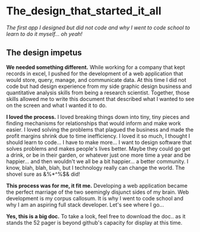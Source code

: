 The_design_that_started_it_all
==============================
*The first app I designed but did not code and why I went to code school to learn to do it myself... oh yeah!*

The design impetus
-----
**We needed something different.** While working for a company that kept records in excel, I pushed for the development of a web application that would store, query, manage, and communicate data.  At this time I did not code but had design experience from my side graphic design business and quantitative analysis skills from being a research scientist.  Together, those skills allowed me to write this document that described what I wanted to see on the screen and what I wanted it to do. 

**I loved the process.**  I loved breaking things down into tiny, tiny pieces and finding mechanisms for relationships that would inform and make work easier.  I loved solving the problems that plagued the business and made the profit margins shrink due to time inefficiency. I loved it so much, I thought I should learn to code... I have to make more... I want to design software that solves problems and makes people's lives better.  Maybe they could go get a drink, or be in their garden, or whatever just one more time a year and be happier... and then wouldn't we all be a bit happier... a better community.  I know, blah, blah, blah, but I technology really can change the world. The shovel sure as &%*^%$& did!

**This process was for me, it fit me.** Developing a web application became the perfect marriage of the two seemingly disjunct sides of my brain.  Web development is my corpus callosum.  It is why I went to code school and why I am an aspiring full stack developer.  Let's see where I go...

**Yes, this is a big doc.**  To take a look, feel free to download the doc.. as it stands the 52 pager is beyond github's capacity for display at this time.

